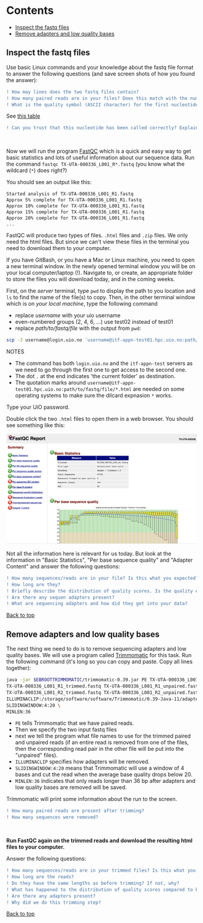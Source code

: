 # Contents
- [Inspect the fastq files](#inspect-the-fastq-files)
- [Remove adapters and low quality bases](#remove-adapters-and-low-quality-bases)

## Inspect the fastq files

Use basic Linux commands and your knowledge about the fastq file format to answer the following questions (and save screen shots of how you found the answer):
```diff
! How may lines does the two fastq files contain?
! How many paired reads are in your files? Does this match with the number you found in the previous exercise?
! What is the quality symbol (ASCII character) for the first nucleotide in the first read in the SRR..._1.fastq file?
````
See [this table](https://support.illumina.com/help/BaseSpace_OLH_009008/Content/Source/Informatics/BS/QualityScoreEncoding_swBS.htm)   
```diff
! Can you trust that this nucleotide has been called correctly? Explain why.
```
<br>

Now we will run the program [FastQC](https://www.bioinformatics.babraham.ac.uk/projects/fastqc/) which is a quick and easy way to get basic statistics and lots of useful information about our sequence data. Run the command `fastqc TX-UTA-000336_L001_R*.fastq` (you know what the wildcard (`*`) does right?)  

You should see an output like this:  
```
Started analysis of TX-UTA-000336_L001_R1.fastq
Approx 5% complete for TX-UTA-000336_L001_R1.fastq
Approx 10% complete for TX-UTA-000336_L001_R1.fastq
Approx 15% complete for TX-UTA-000336_L001_R1.fastq
Approx 20% complete for TX-UTA-000336_L001_R1.fastq
...
```

FastQC will produce two types of files. `.html` files and `.zip` files. We only need the html files. But since we can't view these files in the terminal you need to download them to your computer.

<!--
(you also did this in [Module 5](https://github.com/BIOS3010/Module-5-multiple-alignment#533-moving-files-from-an-external-server-to-your-own-computer)).-->
<!-- Now changed as we need to go through login.uio.no -->

If you have GitBash, or you have a Mac or Linux machine, you need to open a new terminal window. In the newly opened terminal window you will be on your local computer/laptop (!).
Navigate to, or create, an appropriate folder to store the files you will download today, and in the coming weeks.  

First, on the *server* terminal, type `pwd` to display the path to you location and `ls` to find the name of the file(s) to copy. Then, in the other terminal window which is on *your local machine*, type the following command
* replace *username* with your uio username
* even-numbered groups (2, 4, 6, ...) use test02 instead of test01
* replace *path/to/fastq/file* with the output from `pwd`:    

```bash
scp -J username@login.uio.no 'username@itf-appn-test01.hpc.uio.no:path/to/fastq/file/*.html' .
```

NOTES
* The command has both `login.uio.no` and the `itf-appn-test` servers as we need to go through the first one to get access to the second one.
* The dot `.` at the end indicates 'the current folder' as destination.
*  The quotation marks around `username@itf-appn-test01.hpc.uio.no:path/to/fastq/file/*.html` are needed on some operating systems to make sure the dilcard expnasion `*` works.

Type your UiO password.

Double click the two `.html` files to open them in a web browser. You should see something like this:

<img src="/images/fastqc.png"> <br>   

Not all the information here is relevant for us today. But look at the information in "Basic Statistics", "Per base sequence quality" and "Adapter Content" and answer the following questions:

```diff
! How many sequences/reads are in your file? Is this what you expected?
! How long are they?
! Briefly describe the distribution of quality scores. Is the quality equally good along the entire sequence? Are there any differences in quality between pair 1 and pair 2 reads?
! Are there any sequen adapters present?
! What are sequencing adapters and how did they get into your data?
```


[Back to top](#contents)


## Remove adapters and low quality bases  

The next thing we need to do is to remove sequencing adapters and low quality bases. We will use a program called [Trimmomatic](http://www.usadellab.org/cms/?page=trimmomatic) for this task. Run the following command (it's long so you can copy and paste. Copy all lines together):

```bash
java -jar $EBROOTTRIMMOMATIC/trimmomatic-0.39.jar PE TX-UTA-000336_L001_R1.fastq TX-UTA-000336_L001_R2.fastq \
TX-UTA-000336_L001_R1_trimmed.fastq TX-UTA-000336_L001_R1_unpaired.fastq \
TX-UTA-000336_L001_R2_trimmed.fastq TX-UTA-000336_L001_R2_unpaired.fastq \
ILLUMINACLIP:/storage/software/software/Trimmomatic/0.39-Java-11/adapters/TruSeq3-PE.fa:2:30:10 \
SLIDINGWINDOW:4:20 \
MINLEN:36
```

* `PE` tells Trimmomatic that we have paired reads.
* Then we specify the two input fastq files
* next we tell the program what file names to use for the trimmed paired and unpaired reads (if an entire read is removed from one of the files, then the corresponding read pair in the other file will be put into the "unpaired" files).  
* `ILLUMINACLIP` specifies how adapters will be removed.  
* `SLIDINGWINDOW:4:20` means that Trimmomatic will use a window of 4 bases and cut the read when the average base quality drops below 20.  
* `MINLEN:36` indicates that only reads longer than 36 bp after adapters and low quality bases are removed will be saved.  

Trimmomatic will print some information about the run to the screen.
```diff
! How many paired reads are present after trimming?
! How many sequences were removed?
```  

<br>  

**Run FastQC again on the trimmed reads and download the resulting html files to your computer.**  


Answer the following questions:
```diff
! How many sequences/reads are in your trimmed files? Is this what you expected?
! How long are the reads?
! Do they have the same lengths as before trimming? If not, why?
! What has happened to the distribution of quality scores compared to before Trimmomatic?
! Are there any adapters present?
! Why did we do this trimming step?
```

[Back to top](#contents)
